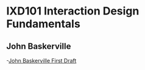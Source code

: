 IXD101 Interaction Design Fundamentals
======================================

John Baskerville
----------------
-[John Baskerville First Draft](https://lucyboyd4.github.io/john_baskerville-/john-baskerville1.html)
